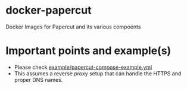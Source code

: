 # docker-papercut
Docker Images for Papercut and its various compoents

# Important points and example(s)

- Please check [example/papercut-compose-example.yml](example/papercut-compose-example.yml)
- This assumes a reverse proxy setup that can handle the HTTPS and proper DNS names.